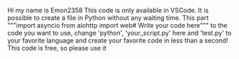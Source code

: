 Hi my name is Emon2358
This code is only available in VSCode. It is possible to create a file in Python without any waiting time. This part """import asyncio
from aiohttp import web# Write your code here""" to the code you want to use, change 'python', 'your_script.py' here and 'test.py' to your favorite language and create your favorite code in less than a second! This code is free, so please use it
